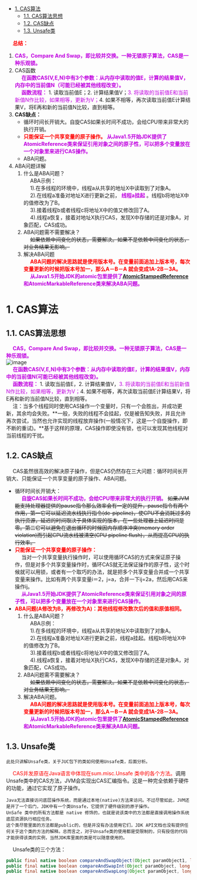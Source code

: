 
<!-- TOC -->

- [1. CAS算法](#1-cas算法)
    - [1.1. CAS算法思想](#11-cas算法思想)
    - [1.2. CAS缺点](#12-cas缺点)
    - [1.3. Unsafe类](#13-unsafe类)

<!-- /TOC -->

&emsp; **<font color = "red">总结：</font>**  
1. **<font color = "clime">CAS，Compare And Swap，即比较并交换。一种无锁原子算法，CAS是一种乐观锁。</font>**  
2. CAS函数  
&emsp; **<font color = "clime">在函数CAS(V,E,N)中有3个参数：从内存中读取的值E，计算的结果值V，内存中的当前值N（可能已经被其他线程改变）。</font>**  
&emsp; **<font color = "clime">函数流程：</font>** 1. 读取当前值E；2. 计算结果值V；<font color = "clime">3. 将读取的当前值E和当前新值N作比较，如果相等，更新为V；</font>4. 如果不相等，再次读取当前值E计算结果V，将E再和新的当前值N比较，直到相等。 
3. **CAS缺点：**  
    * 循环时间长开销大。自旋CAS如果长时间不成功，会给CPU带来非常大的执行开销。  
    * **<font color = "red">只能保证一个共享变量的原子操作。</font> <font color = "clime">从Java1.5开始JDK提供了AtomicReference类来保证引用对象之间的原子性，可以把多个变量放在一个对象里来进行CAS操作。</font>**  
    * ABA问题。  
4. ABA问题详解
    1. 什么是ABA问题？  
    &emsp; ABA示例：  
    &emsp; 1).在多线程的环境中，线程a从共享的地址X中读取到了对象A。  
    &emsp; 2).在线程a准备对地址X进行更新之前， **<font color = "clime">线程a挂起</font>** 。线程b将地址X中的值修改为了B。  
    &emsp; 3).接着线程b或者线程c将地址X中的值又修改回了A。  
    &emsp; 4).线程a恢复，接着对地址X执行CAS，发现X中存储的还是对象A，对象匹配，CAS成功。  
    2. ABA问题需不需要解决？   
    &emsp; ~~如果依赖中间变化的状态，需要解决。如果不是依赖中间变化的状态，对业务结果无影响。~~  
    3. 解决ABA问题  
    &emsp; **<font color = "red">ABA问题的解决思路就是使用版本号。在变量前面追加上版本号，每次变量更新的时候把版本号加一，那么A－B－A 就会变成1A-2B－3A。</font>**   
    &emsp; **<font color = "clime">从Java1.5开始JDK的atomic包里提供了[AtomicStampedReference](/docs/java/concurrent/6.AtomicStampedReference.md)和AtomicMarkableReference类来解决ABA问题。</font>**  

# 1. CAS算法  
<!--
面试必问的CAS原理你会了吗？ 
https://mp.weixin.qq.com/s/uWl6pw9KkueMGW6CP6APdA
由浅入深CAS
https://mp.weixin.qq.com/s/rEMsPcLuIExM3cITJZVvFQ
【对线面试官】 CAS 
https://mp.weixin.qq.com/s/rdMsqbawKSC86AXlcWfkCg
传说中的并发编程ABA问题
https://blog.csdn.net/u012813201/article/details/72841801
ABA问题的本质及其解决办法
http://www.flydean.com/aba-cas-stamp/

-->

## 1.1. CAS算法思想  
<!-- 
CAS包含了 3个操作数：需要读写的内存位置V、进行比较的值A和拟写入的新值 B。当且仅当V的值等于A时，CAS才会通过原子方式用新值B来更新V的值，否则不会执 行任何操作。无论位置V的值是否等于A,都将返回V原有的值。(这种变化形式被称为比较 并设置，无论操作是否成功都会返回。)
-->
&emsp; **<font color = "clime">CAS，Compare And Swap，即比较并交换。一种无锁原子算法，CAS是一种乐观锁。</font>**  
![image](http://www.wt1814.com/static/view/images/java/concurrent/concurrent-29.png)   
&emsp; **<font color = "clime">在函数CAS(V,E,N)中有3个参数：从内存中读取的值E，计算的结果值V，内存中的当前值N(可能已经被其他线程改变)。</font>**  
&emsp; **<font color = "clime">函数流程：</font>** 1. 读取当前值E，2. 计算结果值V，<font color = "clime">3. 将读取的当前值E和当前新值N作比较，如果相等，更新为V；</font>4. 如果不相等，再次读取当前值E计算结果V，将E再和新的当前值N比较，直到相等。  
&emsp; 注：当多个线程同时使用CAS操作一个变量时，只有一个会胜出，并成功更新，其余均会失败。**一般，失败的线程不会挂起，仅是被告知失败，并且允许再次尝试，当然也允许实现的线程放弃操作(一般情况下，这是一个自旋操作，即不断的重试)。**基于这样的原理，CAS操作即使没有锁，也可以发现其他线程对当前线程的干扰。  

## 1.2. CAS缺点  
&emsp; CAS虽然很高效的解决原子操作，但是CAS仍然存在三大问题：循环时间长开销大、只能保证一个共享变量的原子操作、ABA问题。  

* 循环时间长开销大：  
&emsp; **<font color = "clime">自旋CAS如果长时间不成功，会给CPU带来非常大的执行开销。</font>** ~~如果JVM能支持处理器提供的pause指令那么效率会有一定的提升，pause指令有两个作用，第一它可以延迟流水线执行指令(de-pipeline)，使CPU不会消耗过多的执行资源，延迟的时间取决于具体实现的版本，在一些处理器上延迟时间是零。第二它可以避免在退出循环的时候因内存顺序冲突(memory order violation)而引起CPU流水线被清空(CPU pipeline flush)，从而提高CPU的执行效率。~~  
* **<font color = "red">只能保证一个共享变量的原子操作：</font>**  
&emsp; 当对一个共享变量执行操作时，可以使用循环CAS的方式来保证原子操作，但是对多个共享变量操作时，循环CAS就无法保证操作的原子性，这个时候就可以用锁，或者有一个取巧的办法，就是把多个共享变量合并成一个共享变量来操作。比如有两个共享变量i＝2，j=a，合并一下ij=2a，然后用CAS来操作ij。  
&emsp; **<font color = "clime">从Java1.5开始JDK提供了AtomicReference类来保证引用对象之间的原子性，可以把多个变量放在一个对象里来进行CAS操作。</font>**    
* **<font color = "red">ABA问题(A修改为B，再修改为A)：其他线程修改数次后的值和原值相同。</font>**  
    1. 什么是ABA问题？  
    &emsp; ABA示例：  
    &emsp; 1).在多线程的环境中，线程a从共享的地址X中读取到了对象A。  
    &emsp; 2).在线程a准备对地址X进行更新之前，线程a挂起。线程b将地址X中的值修改为了B。  
    &emsp; 3).接着线程b或者线程c将地址X中的值又修改回了A。  
    &emsp; 4).线程a恢复，接着对地址X执行CAS，发现X中存储的还是对象A，对象匹配，CAS成功。   
    2. ABA问题需不需要解决？   
    &emsp; ~~如果依赖中间变化的状态，需要解决。如果不是依赖中间变化的状态，对业务结果无影响。~~  
    3. 解决ABA问题。  
    &emsp; **<font color = "red">ABA问题的解决思路就是使用版本号。在变量前面追加上版本号，每次变量更新的时候把版本号加一，那么A－B－A 就会变成1A-2B－3A。</font>**   
    &emsp; **<font color = "clime">从Java1.5开始JDK的atomic包里提供了[AtomicStampedReference](/docs/java/concurrent/6.AtomicStampedReference.md)和AtomicMarkableReference类来解决ABA问题。</font>**  

## 1.3. Unsafe类  
<!-- 

 Java中Unsafe类的原理详解与使用案例 
 https://mp.weixin.qq.com/s/s6sywaX5DLJfAVbYUJv2yQ
-->
<!-- 
CAS在JAVA的底层实现是通过指令 lock cmpxchg实现的。lock保证当执行cmpxchg时其他cpu不允许对其做修改，保证原子性。  
-->

    此处只讲解Unsafe类，关于JUC包下的类如何使用Unsafe类，后面分析。

&emsp; <font color = "red">CAS并发原语在Java语言中体现在sum.misc.Unsafe 类中的各个方法。</font>调用Unsafe类中的CAS方法，JVM会实现出CAS汇编指令。这是一种完全依赖于硬件的功能，通过它实现了原子操作。  

    Java无法直接访问底层操作系统，而是通过本地(native)方法来访问。不过尽管如此，JVM还是开了一个后门，JDK中有一个类Unsafe，它提供了硬件级别的原子操作。
    UnSafe 类中的所有方法都是 native 修饰的，也就是说该类中的方法都是直接调用操作系统底层资源执行相应任务。
    这个类尽管里面的方法都是public的，但是并没有办法使用它们，JDK API文档也没有提供任何关于这个类的方法的解释。总而言之，对于Unsafe类的使用都是受限制的，只有授信的代码才能获得该类的实例，当然JDK库里面的类是可以随意使用的。  


&emsp; Unsafe类的三个方法：  

```java
public final native boolean compareAndSwapObject(Object paramObject1, long paramLong, Object paramObject2, Object paramObject3);
public final native boolean compareAndSwapInt(Object paramObject, long paramLong, int paramInt1, int paramInt2);
public final native boolean compareAndSwapLong(Object paramObject, long paramLong1, long paramLong2, long paramLong3);
```

